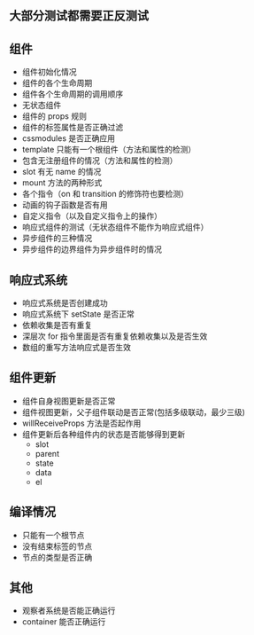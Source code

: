 ## 大部分测试都需要正反测试
## 组件
+ 组件初始化情况
+ 组件的各个生命周期
+ 组件各个生命周期的调用顺序
+ 无状态组件
+ 组件的 props 规则
+ 组件的标签属性是否正确过滤
+ cssmodules 是否正确应用
+ template 只能有一个根组件（方法和属性的检测）
+ 包含无注册组件的情况（方法和属性的检测）
+ slot 有无 name 的情况
+ mount 方法的两种形式
+ 各个指令（on 和 transition 的修饰符也要检测）
+ 动画的钩子函数是否有用
+ 自定义指令（以及自定义指令上的操作）
+ 响应式组件的测试（无状态组件不能作为响应式组件）
+ 异步组件的三种情况
+ 异步组件的边界组件为异步组件时的情况

## 响应式系统
+ 响应式系统是否创建成功
+ 响应式系统下 setState 是否正常
+ 依赖收集是否有重复
+ 深层次 for 指令里面是否有重复依赖收集以及是否生效
+ 数组的重写方法响应式是否生效

## 组件更新
+ 组件自身视图更新是否正常
+ 组件视图更新，父子组件联动是否正常(包括多级联动，最少三级)
+ willReceiveProps 方法是否起作用
+ 组件更新后各种组件内的状态是否能够得到更新
  + slot
  + parent
  + state
  + data
  + el

## 编译情况
+ 只能有一个根节点
+ 没有结束标签的节点
+ 节点的类型是否正确

## 其他
+ 观察者系统是否能正确运行
+ container 能否正确运行